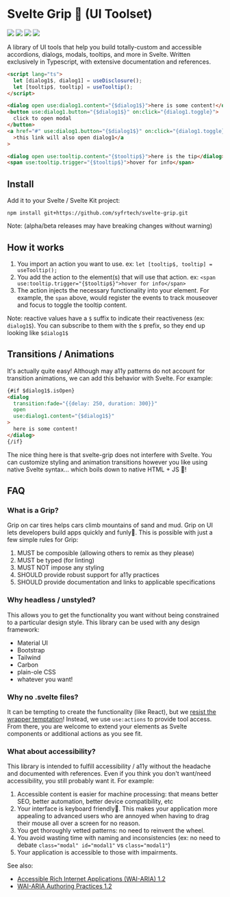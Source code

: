 # Svelte Grip 🤝 (UI Toolset)

<img src="https://img.shields.io/github/v/tag/syfrtech/svelte-grip" /> <img src="https://img.shields.io/github/languages/top/syfrtech/svelte-grip" /> <img src="https://img.shields.io/github/package-json/dependency-version/syfrtech/svelte-grip/dev/svelte" /> <img src="https://img.shields.io/badge/W3C--WAI--ARIA-1.2-brightgreen" />

A library of UI tools that help you build totally-custom and accessible accordions, dialogs, modals, tooltips, and more in Svelte. Written exclusively in Typescript, with extensive documentation and references.

```html
<script lang="ts">
  let [dialog1$, dialog1] = useDisclosure();
  let [tooltip$, tooltip] = useTooltip();
</script>

<dialog open use:dialog1.content="{$dialog1$}">here is some content!</dialog>
<button use:dialog1.button="{$dialog1$}" on:click="{dialog1.toggle}">
  click to open modal
</button>
<a href="#" use:dialog1.button="{$dialog1$}" on:click="{dialog1.toggle}"
  >this link will also open dialog1</a
>

<dialog open use:tooltip.content="{$tooltip$}">here is the tip</dialog>
<span use:tooltip.trigger="{$tooltip$}">hover for info</span>
```

## Install

Add it to your Svelte / Svelte Kit project:

`npm install git+https://github.com/syfrtech/svelte-grip.git `

Note: (alpha/beta releases may have breaking changes without warning)

## How it works

1. You import an action you want to use. ex: `let [tooltip$, tooltip] = useTooltip();`
2. You add the action to the element(s) that will use that action. ex: `<span use:tooltip.trigger="{$tooltip$}">hover for info</span>`
3. The action injects the necessary functionality into your element. For example, the `span` above, would register the events to track mouseover and focus to toggle the tooltip content.

Note: reactive values have a `$` suffix to indicate their reactiveness (ex: `dialog1$`). You can subscribe to them with the `$` prefix, so they end up looking like `$dialog1$`

## Transitions / Animations

It's actually quite easy! Although may a11y patterns do not account for transition animations, we can add this behavior with Svelte. For example:

```html
{#if $dialog1$.isOpen}
<dialog
  transition:fade="{{delay: 250, duration: 300}}"
  open
  use:dialog1.content="{$dialog1$}"
>
  here is some content!
</dialog>
{/if}
```

The nice thing here is that svelte-grip does not interfere with Svelte. You can customize styling and animation transitions however you like using native Svelte syntax... which boils down to native HTML + JS 🤩!

## FAQ

### What is a Grip?

Grip on car tires helps cars climb mountains of sand and mud. Grip on UI lets developers build apps quickly and funly🍻. This is possible with just a few simple rules for Grip:

1. MUST be composible (allowing others to remix as they please)
2. MUST be typed (for linting)
3. MUST NOT impose any styling
4. SHOULD provide robust support for a11y practices
5. SHOULD provide documentation and links to applicable specifications

### Why headless / unstyled?

This allows you to get the functionality you want without being constrained to a particular design style. This library can be used with any design framework:

- Material UI
- Bootstrap
- Tailwind
- Carbon
- plain-ole CSS
- whatever you want!

### Why no .svelte files?

It can be tempting to create the functionality (like React), but we [resist the wrapper temptation](https://betterprogramming.pub/practical-svelte-the-use-directive-60635671335f)! Instead, we use `use:actions` to provide tool access. From there, you are welcome to extend your elements as Svelte components or additional actions as you see fit.

### What about accessibility?

This library is intended to fulfill accessibility / a11y without the headache and documented with references. Even if you think you don't want/need accessibility, you still probably want it. For example:

1. Accessible content is easier for machine processing: that means better SEO, better automation, better device compatibility, etc
2. Your interface is keyboard friendly🎉. This makes your application more appealing to advanced users who are annoyed when having to drag their mouse all over a screen for no reason.
3. You get thoroughly vetted patterns: no need to reinvent the wheel.
4. You avoid wasting time with naming and inconsistencies (ex: no need to debate `class="modal" id="modal1"` vs `class="modal1"`)
5. Your application is accessible to those with impairments.

See also:

- [Accessible Rich Internet Applications (WAI-ARIA) 1.2][wai-aria-1.2]
- [WAI-ARIA Authoring Practices 1.2][wai-aria-1.2-practices]

[wai-aria-1.2]: https://www.w3.org/TR/wai-aria-1.2/
[wai-aria-1.2-practices]: https://www.w3.org/TR/wai-aria-practices/
